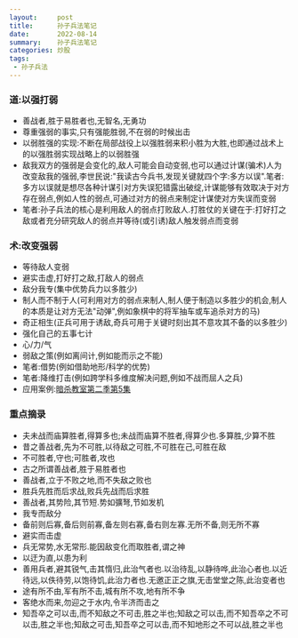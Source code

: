 ```yaml
---
layout:     post
title:      孙子兵法笔记
date:       2022-08-14
summary:    孙子兵法笔记
categories: 炒股
tags:
 - 孙子兵法
---
```


### 道:以强打弱

+ 善战者,胜于易胜者也,无智名,无勇功
+ 尊重强弱的事实,只有强能胜弱,不在弱的时候出击
+ 以弱胜强的实现:不断在局部战役上以强胜弱来积小胜为大胜,也即通过战术上的以强胜弱实现战略上的以弱胜强
+ 敌我双方的强弱是会变化的,敌人可能会自动变弱,也可以通过计谋(骗术)人为改变敌我的强弱,李世民说:"我读古今兵书,发现关键就四个字:多方以误".笔者:多方以误就是想尽各种计谋引对方失误犯错露出破绽,计谋能够有效取决于对方存在弱点,例如人性的弱点,可通过对方的弱点来制定计谋使对方失误而变弱
+ 笔者:孙子兵法的核心是利用敌人的弱点打败敌人.打胜仗的关键在于:打好打之敌或者充分研究敌人的弱点并等待(或引诱)敌人触发弱点而变弱

### 术:改变强弱

+ 等待敌人变弱
+ 避实击虚,打好打之敌,打敌人的弱点
+ 敌分我专(集中优势兵力以多胜少)
+ 制人而不制于人(可利用对方的弱点来制人,制人便于制造以多胜少的机会,制人的本质是让对方无法"动弹",例如象棋中的将军抽车或车追杀对方的马)
+ 奇正相生(正兵可用于诱敌,奇兵可用于关键时刻出其不意攻其不备的以多胜少)
+ 强化自己的五事七计
+ 心/力/气
+ 弱敌之策(例如离间计,例如能而示之不能)
+ 笔者:借势(例如借助地形/科学的优势)
+ 笔者:降维打击(例如跨学科多维度解决问题,例如不战而屈人之兵)
+ 应用案例:[暗杀教室第二季第5集][1]

### 重点摘录

+ 夫未战而庙算胜者,得算多也;未战而庙算不胜者,得算少也.多算胜,少算不胜
+ 昔之善战者,先为不可胜,以待敌之可胜,不可胜在己,可胜在敌
+ 不可胜者,守也;可胜者,攻也
+ 古之所谓善战者,胜于易胜者也
+ 善战者,立于不败之地,而不失敌之败也
+ 胜兵先胜而后求战,败兵先战而后求胜
+ 善战者,其势险,其节短.势如彍弩,节如发机
+ 我专而敌分
+ 备前则后寡,备后则前寡,备左则右寡,备右则左寡.无所不备,则无所不寡
+ 避实而击虚
+ 兵无常势,水无常形.能因敌变化而取胜者,谓之神
+ 以迂为直,以患为利
+ 善用兵者,避其锐气,击其惰归,此治气者也.以治待乱,以静待哗,此治心者也.以近待远,以佚待劳,以饱待饥,此治力者也.无邀正正之旗,无击堂堂之陈,此治变者也
+ 途有所不由,军有所不击,城有所不攻,地有所不争
+ 客绝水而来,勿迎之于水内,令半济而击之
+ 知吾卒之可以击,而不知敌之不可击,胜之半也;知敌之可以击,而不知吾卒之不可以击,胜之半也;知敌之可击,知吾卒之可以击,而不知地形之不可以战,胜之半也

[1]: http://www.ntdm8.com/play/2721-1-5.html

